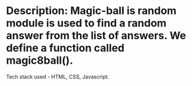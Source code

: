 # Description: Magic-ball is random module is used to find a random answer from the list of answers. We define a function called magic8ball().
Tech stack used - HTML, CSS, Javascript.
